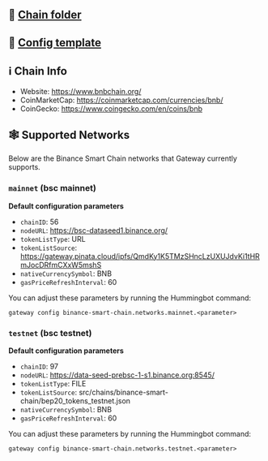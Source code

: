 ## 📁 [Chain folder](https://github.com/hummingbot/hummingbot/tree/master/gateway/src/chains/binance-smart-chain)

## 📁 [Config template](https://github.com/hummingbot/hummingbot/blob/master/gateway/src/templates/binance-smart-chain.yml)

## ℹ️ Chain Info

* Website: <https://www.bnbchain.org/>
* CoinMarketCap: <https://coinmarketcap.com/currencies/bnb/>
* CoinGecko: <https://www.coingecko.com/en/coins/bnb>

## 🕸️ Supported Networks

Below are the Binance Smart Chain networks that Gateway currently supports.

### `mainnet` (bsc mainnet)

**Default configuration parameters**

* `chainID`: 56
* `nodeURL`: https://bsc-dataseed1.binance.org/
* `tokenListType`: URL
* `tokenListSource`: https://gateway.pinata.cloud/ipfs/QmdKy1K5TMzSHncLzUXUJdvKi1tHRmJocDRfmCXxW5mshS
* `nativeCurrencySymbol`: BNB
* `gasPriceRefreshInterval`: 60

You can adjust these parameters by running the Hummingbot command:
```
gateway config binance-smart-chain.networks.mainnet.<parameter>
```

### `testnet` (bsc testnet)

**Default configuration parameters**

* `chainID`: 97
* `nodeURL`: https://data-seed-prebsc-1-s1.binance.org:8545/
* `tokenListType`: FILE
* `tokenListSource`: src/chains/binance-smart-chain/bep20_tokens_testnet.json
* `nativeCurrencySymbol`: BNB
* `gasPriceRefreshInterval`: 60

You can adjust these parameters by running the Hummingbot command:
```
gateway config binance-smart-chain.networks.testnet.<parameter>
```